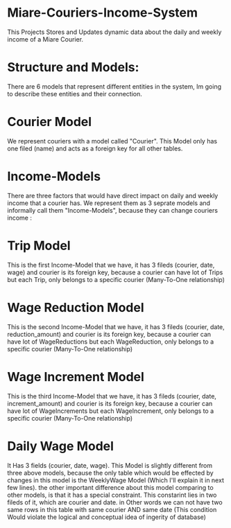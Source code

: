 # Miare-Couriers-Income-System
This Projects Stores and Updates dynamic data about the daily and weekly income of a Miare Courier. 

# Structure and Models:
There are 6 models that represent different entities in the system,
Im going to describe these entities and their connection. 

# Courier Model
We represent couriers with a model called "Courier".
This Model only has one filed (name) and acts as a foreign key for all other tables.

# Income-Models
There are three factors that would have direct impact on daily and weekly income that a courier has.
We represent them as 3 seprate models and informally call them "Income-Models", because they can change couriers income :

# Trip Model
This is the first Income-Model that we have, it has 3 fileds (courier, date, wage) and courier is its foreign key, because a courier can have lot of Trips
but each Trip, only belongs to a specific courier (Many-To-One relationship)

# Wage Reduction Model
This is the second Income-Model that we have, it has 3 fileds (courier, date, reduction_amount) and courier is its foreign key, because a courier can have lot of
WageReductions but each WageReduction, only belongs to a specific courier (Many-To-One relationship)

# Wage Increment Model
This is the third Income-Model that we have, it has 3 fileds (courier, date, increment_amount) and courier is its foreign key, because a courier can have lot of
WageIncrements but each WageIncrement, only belongs to a specific courier (Many-To-One relationship)

# Daily Wage Model
It Has 3 fields (courier, date, wage). This Model is slightly different from three above models, because the only table which would be effected by 
changes in this model is the WeeklyWage Model (Which I'll explain it in next few lines). the other important difference about this model comparing to other models, is that it has a special constraint.
This constarint lies in two fileds of it, which are courier and date. in Other words we can not have two same rows in this table with same courier AND same date (This condition Would violate the logical and conceptual idea of ingerity of database) 
